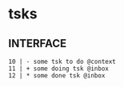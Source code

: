 # tsks

## INTERFACE

```
10 | - some tsk to do @context
11 | + some doing tsk @inbox
12 | * some done tsk @inbox
```